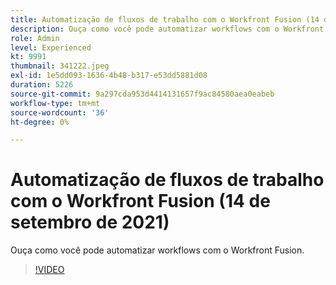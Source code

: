```yaml
---
title: Automatização de fluxos de trabalho com o Workfront Fusion (14 de setembro de 2021)
description: Ouça como você pode automatizar workflows com o Workfront Fusion.
role: Admin
level: Experienced
kt: 9991
thumbnail: 341222.jpeg
exl-id: 1e5dd093-1636-4b48-b317-e53dd5881d08
duration: 5226
source-git-commit: 9a297cda953d4414131657f9ac84580aea0eabeb
workflow-type: tm+mt
source-wordcount: '36'
ht-degree: 0%

---
```


# Automatização de fluxos de trabalho com o Workfront Fusion (14 de setembro de 2021)

Ouça como você pode automatizar workflows com o Workfront Fusion.

>[!VIDEO](https://video.tv.adobe.com/v/341222/?quality=12&learn=on)

